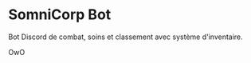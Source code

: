 # SomniCorp Bot

Bot Discord de combat, soins et classement avec système d'inventaire.






































































































































































OwO
